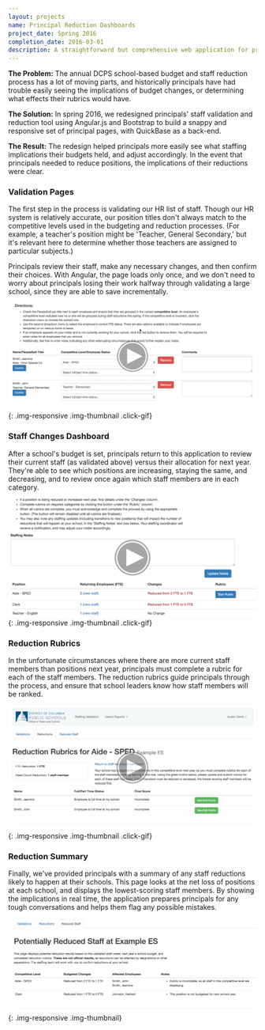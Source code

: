 ```yaml
---
layout: projects
name: Principal Reduction Dashboards
project_date: Spring 2016
completion_date: 2016-03-01
description: A straightforward but comprehensive web application for principals to use during the annual budgeting and reduction process, in order to make the most informed staffing decisions for their schools.
---
```


__The Problem:__ The annual DCPS school-based budget and staff reduction process has a lot of moving parts, and historically principals have had trouble easily seeing the implications of budget changes, or determining what effects their rubrics would have.

__The Solution:__ In spring 2016, we redesigned principals' staff validation and reduction tool using Angular.js and Bootstrap to build a snappy and responsive set of principal pages, with QuickBase as a back-end.

__The Result:__ The redesign helped principals more easily see what staffing implications their budgets held, and adjust accordingly. In the event that principals needed to reduce positions, the implications of their reductions were clear.

### Validation Pages

The first step in the process is validating our HR list of staff. Though our HR system is relatively accurate, our position titles don't always match to the competitive levels used in the budgeting and reduction processes. (For example, a teacher's position might be 'Teacher, General Secondary,' but it's relevant here to determine whether those teachers are assigned to particular subjects.)

Principals review their staff, make any necessary changes, and then confirm their choices. With Angular, the page loads only once, and we don't need to worry about principals losing their work halfway through validating a large school, since they are able to save incrementally.

![validation dashboard](/img/portfolio/reduction/validation.png){: .img-responsive .img-thumbnail .click-gif}

### Staff Changes Dashboard

After a school's budget is set, principals return to this application to review their current staff (as validated above) versus their allocation for next year. They're able to see which positions are increasing, staying the same, and decreasing, and to review once again which staff members are in each category.

![reduction dashboard](/img/portfolio/reduction/reductions.png){: .img-responsive .img-thumbnail .click-gif}

### Reduction Rubrics

In the unfortunate circumstances where there are more current staff members than positions next year, principals must complete a rubric for each of the staff members. The reduction rubrics guide principals through the process, and ensure that school leaders know how staff members will be ranked.

![reduction rubrics](/img/portfolio/reduction/reduction-rubric.png){: .img-responsive .img-thumbnail .click-gif}

### Reduction Summary

Finally, we've provided principals with a summary of any staff reductions likely to happen at their schools. This page looks at the net loss of positions at each school, and displays the lowest-scoring staff members. By showing the implications in real time, the application prepares principals for any tough conversations and helps them flag any possible mistakes.

![reduction rubrics](/img/portfolio/reduction/potential-reductions.png){: .img-responsive .img-thumbnail}